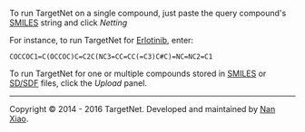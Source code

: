 To run TargetNet on a single compound, just paste the query compound's [SMILES](http://www.daylight.com/smiles/) string and click _Netting_

For instance, to run TargetNet for [Erlotinib](https://www.drugbank.ca/drugs/DB00530), enter:

    COCCOC1=C(OCCOC)C=C2C(NC3=CC=CC(=C3)C#C)=NC=NC2=C1

To run TargetNet for one or multiple compounds stored in [SMILES](http://www.daylight.com/smiles/) or [SD/SDF](https://en.wikipedia.org/wiki/SD_format) files,  click the _Upload_ panel.

<hr>

Copyright © 2014 - 2016 TargetNet. Developed and maintained by [Nan Xiao](https://nanx.me).
